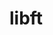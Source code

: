 # libft

<!--##########################################################################
*                                                                            *
*                                                        :::      ::::::::   *
*   ft_atoi.c                                          :+:      :+:    :+:   *
*                                                    +:+ +:+         +:+     *
*   By: user42 <user42@student.42.fr>              +#+  +:+       +#+        *
*                                                +#+#+#+#+#+   +#+           *
*   Created: 2021/08/09 20:32:05 by user42            #+#    #+#             *
*   Updated: 2021/08/09 20:32:06 by user42           ###   ########.fr       *
*                                                                            *
###########################################################################-->

